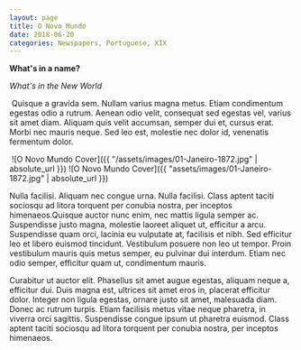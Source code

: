 ```yaml
---
layout: page
title: O Novo Mundo
date: 2018-06-20
categories: Newspapers, Portuguese, XIX
---
```




**What's in a name?**

*What's in the New World*

​	Quisque a gravida sem. Nullam varius magna metus.
	Etiam condimentum egestas odio a rutrum. Aenean odio velit,
	consequat sed egestas vel, varius sit amet diam.
	Aliquam quis velit accumsan, semper dui et, cursus erat.
	Morbi nec mauris neque. Sed leo est, molestie nec dolor id,
	venenatis fermentum dolor.

​	![O Novo Mundo Cover]({{ "/assets/images/01-Janeiro-1872.jpg" | absolute_url }})
![O Novo Mundo Cover]({{ "assets/images/01-Janeiro-1872.jpg" | absolute_url }})

Nulla facilisi. Aliquam nec congue urna. Nulla facilisi.
Class aptent taciti sociosqu ad litora torquent per conubia
nostra, per inceptos himenaeos.Quisque auctor nunc enim, nec mattis
ligula semper ac. Suspendisse justo magna, molestie laoreet
aliquet ut, efficitur a arcu. Suspendisse quam orci, lacinia eu
 vulputate at, facilisis et nibh. Sed efficitur leo et libero
euismod tincidunt. Vestibulum posuere non leo ut tempor. Proin
vestibulum mauris quis metus semper, eu pulvinar dui interdum.
Etiam nec odio semper, efficitur quam ut, condimentum mauris.

Curabitur ut auctor elit. Phasellus sit amet augue egestas,
aliquam neque a, efficitur dui. Duis magna est, ultrices sit amet
eros in, placerat efficitur dolor. Integer non ligula egestas,
ornare justo sit amet, malesuada diam. Donec ac rutrum turpis.
Etiam facilisis metus vitae neque pharetra, in viverra orci sagittis.
Suspendisse congue ipsum ut pharetra euismod. Class aptent taciti
sociosqu ad litora torquent per conubia nostra, per inceptos himenaeos.
